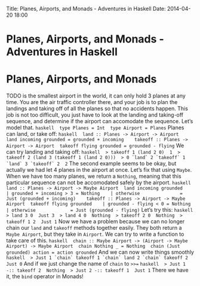 Title: Planes, Airports, and Monads - Adventures in Haskell
Date: 2014-04-20 18:00

Planes, Airports, and Monads - Adventures in Haskell
====================================================

Planes, Airports, and Monads
============================

TODO is the smallest airport in the world, it can only hold 3 planes at
any time. You are the air traffic controller there, and your job is to
plan the landings and taking off of all the planes so that no accidents
happen. This job is not too difficult, you just have to look at the
landing and taking-off sequence, and determine if the airport can
accomodate the sequence. Let’s model that.
`haskell  type Planes = Int  type Airport = Planes` Planes can land, or
take off:
`haskell  land :: Planes -> Airport -> Airport  land incoming grounded = grounded + incoming    takeoff :: Planes -> Airport -> Airport  takeoff flying grounded = grounded - flying`
We can try landing and taking off:
`` haskell  > takeoff 1 (land 2 0)  1  > takeoff 2 (land 3 (takeoff 1 (land 2 0)))  > 0 `land` 2 `takeoff` 1 `land` 3 `takeoff` 2  2 ``
The second example seems to be okay, but actually we had let 4 planes in
the airport at once. Let’s fix that using `Maybe`. When we have too many
planes, we return a `Nothing`, meaning that this particular sequence can
not be accomodated safely by the airport.
`haskell  land :: Planes -> Airport -> Maybe Airport  land incoming grounded    | grounded + incoming > 3 = Nothing    | otherwise               = Just (grounded + incoming)    takeoff :: Planes -> Airport -> Maybe Airport  takeoff flying grounded    | grounded - flying < 0 = Nothing    | otherwise             = Just (grounded - flying)`
Let’s try this:
`haskell  > land 3 0  Just 3  > land 4 0  Nothing  > takeoff 2 0  Nothing  > takeoff 1 2  Just 1`
Now we have a problem because we can no longer chain our `land` and
`takeoff` methods together easily. They both return a `Maybe Airport`,
but they take in `Airport`. We can try to write a function to take care
of this.
`haskell  chain :: Maybe Airport -> (Airport -> Maybe Airport) -> Maybe Airport  chain Nothing _ = Nothing  chain (Just grounded) action = action grounded`
And we can now write things smoothly
`` haskell  > Just 1 `chain` takeoff 1 `chain` land 2 `chain` takeoff 2  Just 0 ``
And if we just change the name of `chain` to `>>=`
`haskell  > Just 1 -:: takeoff 2  Nothing  > Just 2 -:: takeoff 1  Just 1`
There we have it, the `bind` operator in Monads!
